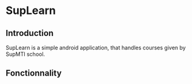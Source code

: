 # SupLearn

## Introduction

SupLearn is a simple android application, that handles courses given by SupMTI school.

## Fonctionnality
